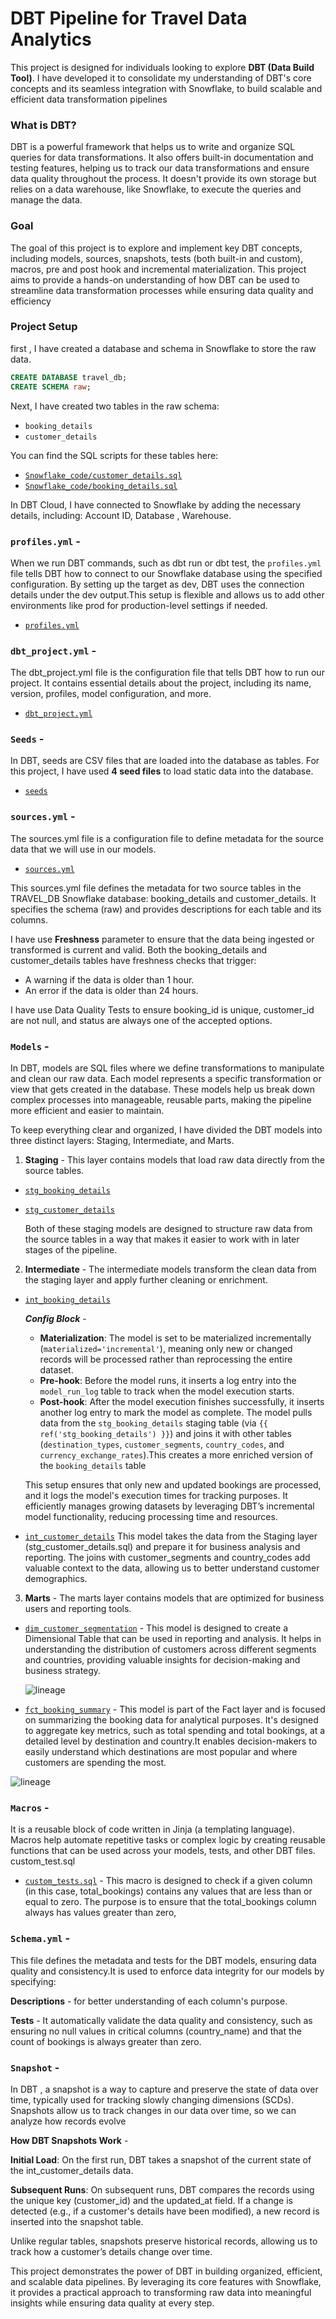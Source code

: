 # DBT Pipeline for Travel Data Analytics

This project is designed for individuals looking to explore **DBT (Data Build Tool)**. I have developed it to consolidate my understanding of DBT's core concepts and its seamless integration with Snowflake, to build scalable and efficient data transformation pipelines

### What is DBT?  
DBT is a powerful framework that helps us to write and organize SQL queries for data transformations. It also offers built-in documentation and testing features, helping us to track our data transformations and ensure data quality throughout the process. It doesn't provide its own storage but relies on a data warehouse, like Snowflake, to execute the queries and manage the data.

### Goal  
The goal of this project is to explore and implement key DBT concepts, including models, sources, snapshots, tests (both built-in and custom), macros, pre and post hook and incremental materialization. This project aims to provide a hands-on understanding of how DBT can be used to streamline data transformation processes while ensuring data quality and efficiency

### Project Setup 
first , I have created a database and schema in Snowflake to store the raw data.  

```sql
CREATE DATABASE travel_db;  
CREATE SCHEMA raw;
```

Next, I have created two tables in the raw schema:

- `booking_details`  
- `customer_details`  

You can find the SQL scripts for these tables here:  
- [`Snowflake_code/customer_details.sql`](./Snowflake_code/customer_details.sql)  
- [`Snowflake_code/booking_details.sql`](./Snowflake_code/booking_details.sql)  

In DBT Cloud, I have connected to Snowflake by adding the necessary details, including: Account ID, Database , Warehouse.

### `profiles.yml` -

When we run DBT commands, such as dbt run or dbt test, the `profiles.yml` file tells DBT how to connect to our Snowflake database using the specified configuration. By setting up the target as dev, DBT uses the connection details under the dev output.This setup is flexible and allows us to add other environments like prod for production-level settings if needed.

- [`profiles.yml`](dbt/profiles.yml)

### `dbt_project.yml` -

The dbt_project.yml file is the configuration file that tells DBT how to run our project. It contains essential details about the project, including its name, version, profiles, model configuration, and more.

- [`dbt_project.yml`](dbt/dbt_project.yml)

### `Seeds` - 

In DBT, seeds are CSV files that are loaded into the database as tables. For this project, I have used **4 seed files** to load static data into the database.

- [`seeds`](dbt/seeds)

### `sources.yml` -

The sources.yml file is a configuration file to define metadata for the source data that we will use in our models. 
- [`sources.yml`](dbt/models/sources.yml)
  
This sources.yml file defines the metadata for two source tables in the TRAVEL_DB Snowflake database: booking_details and customer_details. It specifies the schema (raw) and provides descriptions for each table and its columns.

I have use **Freshness** parameter to ensure that the data being ingested or transformed is current and valid. Both the booking_details and customer_details tables have freshness checks that trigger:
  - A warning if the data is older than 1 hour.
  - An error if the data is older than 24 hours.
   
I have use Data Quality Tests to ensure booking_id is unique, customer_id are not null, and status are always one of the accepted options.

### `Models` -

In DBT, models are SQL files where we define transformations to manipulate and clean our raw data. Each model represents a specific transformation or view that gets created in the database. These models help us break down complex processes into manageable, reusable parts, making the pipeline more efficient and easier to maintain.

To keep everything clear and organized, I have divided the DBT models into three distinct layers: Staging, Intermediate, and Marts.

1. **Staging** -
  This layer contains models that load raw data directly from the source tables.

  - [`stg_booking_details`](dbt/models/staging/stg_booking_details.sql)
  - [`stg_customer_details`](dbt/models/staging/stg_customer_details.sql)

    Both of these staging models are designed to structure raw data from the source tables in a way that makes it easier to work with in later stages of the    pipeline.


2. **Intermediate** -
  The intermediate models transform the clean data from the staging layer and apply further cleaning or enrichment.

  - [`int_booking_details`](dbt/models/intermediate/int_booking_details.sql)

    ***Config Block*** -
    - **Materialization**: The model is set to be materialized incrementally (`materialized='incremental'`), meaning only new or changed records will be processed     rather than reprocessing the entire dataset.
    - **Pre-hook**: Before the model runs, it inserts a log entry into the `model_run_log` table to track when the model execution starts.
    - **Post-hook**: After the model execution finishes successfully, it inserts another log entry to mark the model as complete.
     The model pulls data from the `stg_booking_details` staging table (via `{{ ref('stg_booking_details') }}`) and joins it with other tables (`destination_types`, `customer_segments`, `country_codes`, and `currency_exchange_rates`).This creates a more enriched version of the `booking_details` table

    This setup ensures that only new and updated bookings are processed, and it logs the model's execution times for tracking purposes. It efficiently manages   growing datasets by leveraging DBT’s incremental model functionality, reducing processing time and resources.

   - [`int_customer_details`](dbt/models/intermediate/int_customer_details.sql)
    This model takes the data from the Staging layer (stg_customer_details.sql) and prepare it for business analysis and reporting. The joins with customer_segments and country_codes add valuable context to the data, allowing us to better understand customer demographics.

  3. **Marts** -
  The marts layer contains models that are optimized for business users and reporting tools.

  - [`dim_customer_segmentation`](dbt/models/marts/dim_customer_segmentation.sql) -
    This model is designed to create a Dimensional Table that can be used in reporting and analysis. It helps in understanding the distribution of customers across different segments and countries, providing valuable insights for decision-making and business strategy.


    ![lineage](Images/dim_customer_segmentation_lineage.png)


  - [`fct_booking_summary`](dbt/models/marts/fct_booking_summary.sql) - 
    This model is part of the Fact layer and is focused on summarizing the booking data for analytical purposes. It's designed to aggregate key metrics, such as total spending and total bookings, at a detailed level by destination and country.It enables decision-makers to easily understand which destinations are most popular and where customers are spending the most.

  ![lineage](Images/fct_booking_summary_lineage.png)


### `Macros` -
It is a reusable block of code written in Jinja (a templating language). Macros help automate repetitive tasks or complex logic by creating reusable functions that can be used across your models, tests, and other DBT files.
 custom_test.sql

- [`custom_tests.sql`](dbt/macros/custom_tests.sql) -
  This macro is designed to check if a given column (in this case, total_bookings) contains any values that are less than or equal to zero. The purpose is to ensure that the total_bookings column always has values greater than zero,


### `Schema.yml` -
This file defines the metadata and tests for the DBT models, ensuring data quality and consistency.It is used to enforce data integrity for our models by specifying:

**Descriptions** - for better understanding of each column's purpose.

**Tests** - It automatically validate the data quality and consistency, such as ensuring no null values in critical columns (country_name) and that the count of bookings is always greater than zero.


### `Snapshot` -

In DBT , a snapshot is a way to capture and preserve the state of data over time, typically used for tracking slowly changing dimensions (SCDs). Snapshots allow us to track changes in our data over time, so we can analyze how records evolve

  **How DBT Snapshots Work** - 
  
  **Initial Load**: On the first run, DBT takes a snapshot of the current state of the int_customer_details data.
  
  **Subsequent Runs**: On subsequent runs, DBT compares the records using the unique key (customer_id) and the updated_at field. If a change is detected (e.g., if   a customer's details have been modified), a new record is inserted into the snapshot table.

Unlike regular tables, snapshots preserve historical records, allowing us to track how a customer’s details change over time.

This project demonstrates the power of DBT in building organized, efficient, and scalable data pipelines. By leveraging its core features with Snowflake, it provides a practical approach to transforming raw data into meaningful insights while ensuring data quality at every step.






